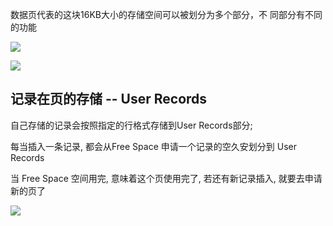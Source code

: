 数据⻚代表的这块16KB大小的存储空间可以被划分为多个部分，不 同部分有不同的功能

![](https://youpaiyun.zongqilive.cn/image/20200831143928.png)

![](https://youpaiyun.zongqilive.cn/image/20200831144034.png)

## 记录在页的存储 -- User Records

自己存储的记录会按照指定的行格式存储到User Records部分;

每当插入一条记录, 都会从Free Space 申请一个记录的空久安划分到 User Records

当 Free Space 空间用完, 意味着这个页使用完了, 若还有新记录插入, 就要去申请新的页了

![](https://youpaiyun.zongqilive.cn/image/20200901103245.png)













































































